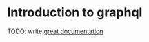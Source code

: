 # Introduction to graphql

TODO: write [great documentation](http://jacobian.org/writing/what-to-write/)

